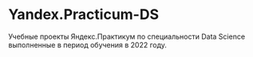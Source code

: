 # Yandex.Practicum-DS
Учебные проекты Яндекс.Практикум по специальности Data Science выполненные в период обучения в 2022 году.
